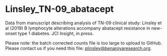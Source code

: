 # Linsley_TN-09_abatacept
Data from manuscript describing analysis of TN-09 clinical study: Linsley et al (2019) B lymphocyte alterations accompany
abatacept resistance in new-onset type 1 diabetes. JCI Insight, in press.

Please note: the batch corrected counts file is too large to upload to GitHub. Please contact us if you need this file: plinsley@benaroyaresearch.org. 
